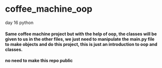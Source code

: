 # coffee_machine_oop
day 16 python
#### Same coffee machine project but with the help of oop, the classes will be given to us in the other files, we just need to manipulate the main.py file to make objects and do this project, this is just an introduction to oop and classes.
#### no need to make this repo public
